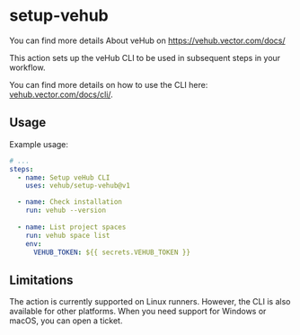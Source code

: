 # setup-vehub

You can find more details About veHub on https://vehub.vector.com/docs/

This action sets up the veHub CLI to be used in subsequent steps in your workflow.

You can find more details on how to use the CLI here: [vehub.vector.com/docs/cli/](https://vehub.vector.com/docs/cli/).

## Usage

Example usage:

```yaml
# ...
steps:
  - name: Setup veHub CLI
    uses: vehub/setup-vehub@v1

  - name: Check installation
    run: vehub --version
    
  - name: List project spaces
    run: vehub space list
    env:
      VEHUB_TOKEN: ${{ secrets.VEHUB_TOKEN }}
```

## Limitations

The action is currently supported on Linux runners. 
However, the CLI is also available for other platforms. When you need support for Windows or macOS, you can open a ticket.

